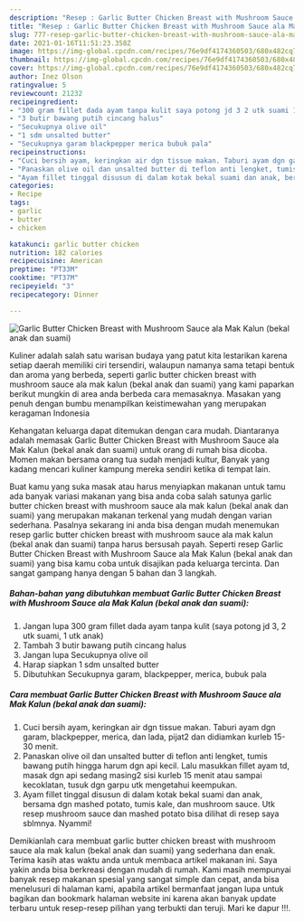```yaml
---
description: "Resep : Garlic Butter Chicken Breast with Mushroom Sauce ala Mak Kalun (bekal anak dan suami) minggu ini"
title: "Resep : Garlic Butter Chicken Breast with Mushroom Sauce ala Mak Kalun (bekal anak dan suami) minggu ini"
slug: 777-resep-garlic-butter-chicken-breast-with-mushroom-sauce-ala-mak-kalun-bekal-anak-dan-suami-minggu-ini
date: 2021-01-16T11:51:23.358Z
image: https://img-global.cpcdn.com/recipes/76e9df4174360503/680x482cq70/garlic-butter-chicken-breast-with-mushroom-sauce-ala-mak-kalun-bekal-anak-dan-suami-foto-resep-utama.jpg
thumbnail: https://img-global.cpcdn.com/recipes/76e9df4174360503/680x482cq70/garlic-butter-chicken-breast-with-mushroom-sauce-ala-mak-kalun-bekal-anak-dan-suami-foto-resep-utama.jpg
cover: https://img-global.cpcdn.com/recipes/76e9df4174360503/680x482cq70/garlic-butter-chicken-breast-with-mushroom-sauce-ala-mak-kalun-bekal-anak-dan-suami-foto-resep-utama.jpg
author: Inez Olson
ratingvalue: 5
reviewcount: 21232
recipeingredient:
- "300 gram fillet dada ayam tanpa kulit saya potong jd 3 2 utk suami 1 utk anak"
- "3 butir bawang putih cincang halus"
- "Secukupnya olive oil"
- "1 sdm unsalted butter"
- "Secukupnya garam blackpepper merica bubuk pala"
recipeinstructions:
- "Cuci bersih ayam, keringkan air dgn tissue makan. Taburi ayam dgn garam, blackpepper, merica, dan lada, pijat2 dan didiamkan kurleb 15-30 menit."
- "Panaskan olive oil dan unsalted butter di teflon anti lengket, tumis bawang putih hingga harum dgn api kecil. Lalu masukkan fillet ayam td, masak dgn api sedang masing2 sisi kurleb 15 menit atau sampai kecoklatan, tusuk dgn garpu utk mengetahui keempukan."
- "Ayam fillet tinggal disusun di dalam kotak bekal suami dan anak, bersama dgn mashed potato, tumis kale, dan mushroom sauce. Utk resep mushroom sauce dan mashed potato bisa dilihat di resep saya sblmnya. Nyammi!"
categories:
- Recipe
tags:
- garlic
- butter
- chicken

katakunci: garlic butter chicken 
nutrition: 182 calories
recipecuisine: American
preptime: "PT33M"
cooktime: "PT37M"
recipeyield: "3"
recipecategory: Dinner

---
```



![Garlic Butter Chicken Breast with Mushroom Sauce ala Mak Kalun (bekal anak dan suami)](https://img-global.cpcdn.com/recipes/76e9df4174360503/680x482cq70/garlic-butter-chicken-breast-with-mushroom-sauce-ala-mak-kalun-bekal-anak-dan-suami-foto-resep-utama.jpg)

Kuliner adalah salah satu warisan budaya yang patut kita lestarikan karena setiap daerah memiliki ciri tersendiri, walaupun namanya sama tetapi bentuk dan aroma yang berbeda, seperti garlic butter chicken breast with mushroom sauce ala mak kalun (bekal anak dan suami) yang kami paparkan berikut mungkin di area anda berbeda cara memasaknya. Masakan yang penuh dengan bumbu menampilkan keistimewahan yang merupakan keragaman Indonesia

Kehangatan keluarga dapat ditemukan dengan cara mudah. Diantaranya adalah memasak Garlic Butter Chicken Breast with Mushroom Sauce ala Mak Kalun (bekal anak dan suami) untuk orang di rumah bisa dicoba. Momen makan bersama orang tua sudah menjadi kultur, Banyak yang kadang mencari kuliner kampung mereka sendiri ketika di tempat lain.



Buat kamu yang suka masak atau harus menyiapkan makanan untuk tamu ada banyak variasi makanan yang bisa anda coba salah satunya garlic butter chicken breast with mushroom sauce ala mak kalun (bekal anak dan suami) yang merupakan makanan terkenal yang mudah dengan varian sederhana. Pasalnya sekarang ini anda bisa dengan mudah menemukan resep garlic butter chicken breast with mushroom sauce ala mak kalun (bekal anak dan suami) tanpa harus bersusah payah.
Seperti resep Garlic Butter Chicken Breast with Mushroom Sauce ala Mak Kalun (bekal anak dan suami) yang bisa kamu coba untuk disajikan pada keluarga tercinta. Dan sangat gampang hanya dengan 5 bahan dan 3 langkah.


<!--inarticleads1-->

##### Bahan-bahan yang dibutuhkan membuat Garlic Butter Chicken Breast with Mushroom Sauce ala Mak Kalun (bekal anak dan suami):

1. Jangan lupa 300 gram fillet dada ayam tanpa kulit (saya potong jd 3, 2 utk suami, 1 utk anak)
1. Tambah 3 butir bawang putih cincang halus
1. Jangan lupa Secukupnya olive oil
1. Harap siapkan 1 sdm unsalted butter
1. Dibutuhkan Secukupnya garam, blackpepper, merica, bubuk pala




<!--inarticleads2-->

##### Cara membuat  Garlic Butter Chicken Breast with Mushroom Sauce ala Mak Kalun (bekal anak dan suami):

1. Cuci bersih ayam, keringkan air dgn tissue makan. Taburi ayam dgn garam, blackpepper, merica, dan lada, pijat2 dan didiamkan kurleb 15-30 menit.
1. Panaskan olive oil dan unsalted butter di teflon anti lengket, tumis bawang putih hingga harum dgn api kecil. Lalu masukkan fillet ayam td, masak dgn api sedang masing2 sisi kurleb 15 menit atau sampai kecoklatan, tusuk dgn garpu utk mengetahui keempukan.
1. Ayam fillet tinggal disusun di dalam kotak bekal suami dan anak, bersama dgn mashed potato, tumis kale, dan mushroom sauce. Utk resep mushroom sauce dan mashed potato bisa dilihat di resep saya sblmnya. Nyammi!




Demikianlah cara membuat garlic butter chicken breast with mushroom sauce ala mak kalun (bekal anak dan suami) yang sederhana dan enak. Terima kasih atas waktu anda untuk membaca artikel makanan ini. Saya yakin anda bisa berkreasi dengan mudah di rumah. Kami masih mempunyai banyak resep makanan spesial yang sangat simple dan cepat, anda bisa menelusuri di halaman kami, apabila artikel bermanfaat jangan lupa untuk bagikan dan bookmark halaman website ini karena akan banyak update terbaru untuk resep-resep pilihan yang terbukti dan teruji. Mari ke dapur !!!. 
